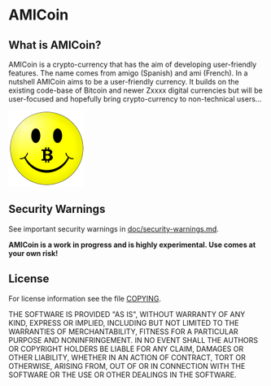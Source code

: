 AMICoin
==============


What is AMICoin?
----------------
AMICoin is a crypto-currency that has the aim of developing user-friendly features. The name comes from amigo (Spanish) and 
ami (French). In a nutshell AMICoin aims to be a user-friendly currency. It builds on the existing code-base of Bitcoin and
newer Zxxxx digital currencies but will be user-focused and hopefully bring crypto-currency to non-technical users...


![Logo](https://github.com/amicoin/amicoin/raw/master/doc/amicoin/smiley.png "Logo")


Security Warnings
-----------------

See important security warnings in [doc/security-warnings.md](doc/security-warnings.md).

**AMICoin is a work in progress and is highly experimental. Use comes at your own risk!**


License
-------

For license information see the file [COPYING](COPYING).

THE SOFTWARE IS PROVIDED "AS IS", WITHOUT WARRANTY OF ANY KIND, EXPRESS OR
IMPLIED, INCLUDING BUT NOT LIMITED TO THE WARRANTIES OF MERCHANTABILITY,
FITNESS FOR A PARTICULAR PURPOSE AND NONINFRINGEMENT. IN NO EVENT SHALL THE
AUTHORS OR COPYRIGHT HOLDERS BE LIABLE FOR ANY CLAIM, DAMAGES OR OTHER
LIABILITY, WHETHER IN AN ACTION OF CONTRACT, TORT OR OTHERWISE, ARISING FROM,
OUT OF OR IN CONNECTION WITH THE SOFTWARE OR THE USE OR OTHER DEALINGS IN
THE SOFTWARE.
